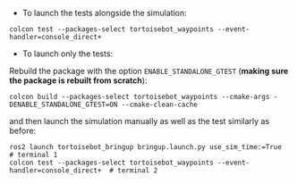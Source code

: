 - To launch the tests alongside the simulation:

```
colcon test --packages-select tortoisebot_waypoints --event-handler=console_direct+
```

- To launch only the tests:

Rebuild the package with the option `ENABLE_STANDALONE_GTEST` (<strong>making sure the package is rebuilt from scratch</strong>):

```
colcon build --packages-select tortoisebot_waypoints --cmake-args -DENABLE_STANDALONE_GTEST=ON --cmake-clean-cache
```

and then launch the simulation manually as well as the test similarly as before:

```
ros2 launch tortoisebot_bringup bringup.launch.py use_sim_time:=True  # terminal 1
colcon test --packages-select tortoisebot_waypoints --event-handler=console_direct+  # terminal 2
```
